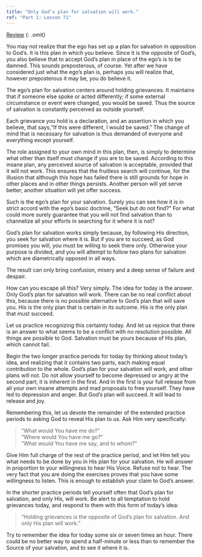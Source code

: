 ```yaml
---
title: "Only God’s plan for salvation will work."
ref: "Part 1: Lesson 71"
---
```


<a class="hide-review" href="/acim/workbook/l086/#l071">Review</a>
{: .omit}

You may not realize that the ego has set up a plan for salvation in
opposition to God’s. It is this plan in which you believe. Since it is
the opposite of God’s, you also believe that to accept God’s plan in
place of the ego’s is to be damned. This sounds preposterous, of course.
Yet after we have considered just what the ego’s plan is, perhaps you
will realize that, however preposterous it may be, you do believe it.

The ego’s plan for salvation centers around holding grievances. It
maintains that if someone else spoke or acted differently; if some
external circumstance or event were changed, you would be saved. Thus
the source of salvation is constantly perceived as outside yourself.

Each grievance you hold is a declaration, and an assertion in which you
believe, that says,“If this were different, I would be saved.” The
change of mind that is necessary for salvation is thus demanded of
everyone and everything except yourself.

The role assigned to your own mind in this plan, then, is simply to
determine what other than itself must change if you are to be saved.
According to this insane plan, any perceived source of salvation is
acceptable, provided that it will not work. This ensures that the
fruitless search will continue, for the illusion that although this hope
has failed there is still grounds for hope in other places and in other
things persists. Another person will yet serve better; another situation
will yet offer success.

Such is the ego’s plan for your salvation. Surely you can see how it is
in strict accord with the ego’s basic doctrine, “Seek but do not find?”
For what could more surely guarantee that you will not find salvation
than to channelize all your efforts in searching for it where it is not?

God’s plan for salvation works simply because, by following His
direction, you seek for salvation where it is. But if you are to
succeed, as God promises you will, you must be willing to seek there
only. Otherwise your purpose is divided, and you will attempt to follow
two plans for salvation which are diametrically opposed in all ways.

The result can only bring confusion, misery and a deep sense of failure
and despair.

How can you escape all this? Very simply. The idea for today is the
answer. Only God’s plan for salvation will work. There can be no real
conflict about this, because there is no possible alternative to God’s
plan that will save you. His is the only plan that is certain in its
outcome. His is the only plan that must succeed.

Let us practice recognizing this certainty today. And let us rejoice
that there is an answer to what seems to be a conflict with no
resolution possible. All things are possible to God. Salvation must be
yours because of His plan, which cannot fail.

Begin the two longer practice periods for today by thinking about
today’s idea, and realizing that it contains two parts, each making
equal contribution to the whole. God’s plan for your salvation will
work, and other plans will not. Do not allow yourself to become
depressed or angry at the second part; it is inherent in the first. And
in the first is your full release from all your own insane attempts and
mad proposals to free yourself. They have led to depression and anger.
But God’s plan will succeed. It will lead to release and joy.

Remembering this, let us devote the remainder of the extended practice
periods to asking God to reveal His plan to us. Ask Him very
specifically:

> “What would You have me do?”<br/>
> “Where would You have me go?”<br/>
> “What would You have me say, and to whom?”

Give Him full charge of the rest of the practice period, and let Him
tell you what needs to be done by you in His plan for your salvation. He
will answer in proportion to your willingness to hear His Voice. Refuse
not to hear. The very fact that you are doing the exercises proves that
you have some willingness to listen. This is enough to establish your
claim to God’s answer.

In the shorter practice periods tell yourself often that God’s plan for
salvation, and only His, will work. Be alert to all temptation to hold
grievances today, and respond to them with this form of today’s idea:

> “Holding grievances is the opposite of God’s plan for salvation.
> And only His plan will work.”

Try to remember the idea for today some six or seven times an hour.
There could be no better way to spend a half-minute or less than to
remember the Source of your salvation, and to see it where it is.

